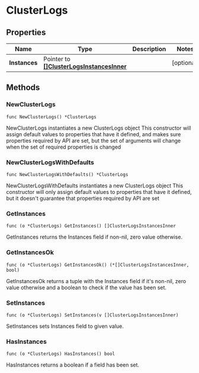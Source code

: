 # ClusterLogs

## Properties

|Name | Type | Description | Notes|
|------------ | ------------- | ------------- | -------------|
|**Instances** | Pointer to [**[]ClusterLogsInstancesInner**](ClusterLogsInstancesInner.md) |  | [optional] |

## Methods

### NewClusterLogs

`func NewClusterLogs() *ClusterLogs`

NewClusterLogs instantiates a new ClusterLogs object
This constructor will assign default values to properties that have it defined,
and makes sure properties required by API are set, but the set of arguments
will change when the set of required properties is changed

### NewClusterLogsWithDefaults

`func NewClusterLogsWithDefaults() *ClusterLogs`

NewClusterLogsWithDefaults instantiates a new ClusterLogs object
This constructor will only assign default values to properties that have it defined,
but it doesn't guarantee that properties required by API are set

### GetInstances

`func (o *ClusterLogs) GetInstances() []ClusterLogsInstancesInner`

GetInstances returns the Instances field if non-nil, zero value otherwise.

### GetInstancesOk

`func (o *ClusterLogs) GetInstancesOk() (*[]ClusterLogsInstancesInner, bool)`

GetInstancesOk returns a tuple with the Instances field if it's non-nil, zero value otherwise
and a boolean to check if the value has been set.

### SetInstances

`func (o *ClusterLogs) SetInstances(v []ClusterLogsInstancesInner)`

SetInstances sets Instances field to given value.

### HasInstances

`func (o *ClusterLogs) HasInstances() bool`

HasInstances returns a boolean if a field has been set.



